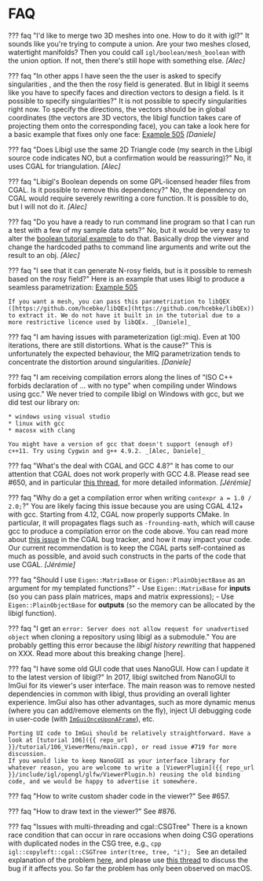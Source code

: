 # FAQ

??? faq "I'd like to merge two 3D meshes into one. How to do it with igl?"
    It sounds like you're trying to compute a union. Are your two meshes closed, watertight manifolds? Then you could call `igl/boolean/mesh_boolean` with the union option. If not, then there's still hope with something else. _[Alec]_

??? faq "In other apps I have seen the the user is asked to specify singularities , and the then the rosy field is generated. But in libigl it seems like you have to specify faces and direction vectors to design a field. Is it possible to specify singularities?"
    It is not possible to specify singularities right now. To specify the directions, the vectors should be in global coordinates (the vectors are 3D vectors, the libigl function takes care of projecting them onto the corresponding face), you can take a look here for a basic example that fixes only one face: [Example 505](https://libigl.github.io/tutorial/#global-seamless-integer-grid-parametrization) _[Daniele]_

??? faq "Does Libigl use the same 2D Triangle code (my search in the Libigl source code indicates NO, but a confirmation would be reassuring)?"
    No, it uses CGAL for triangulation. _[Alec]_

??? faq "Libigl's Boolean depends on some GPL-licensed header files from CGAL. Is it possible to remove this dependency?"
    No, the dependency on CGAL would require severely rewriting a core function. It is possible to do, but I will not do it. _[Alec]_

??? faq "Do you have a ready to run command line program so that I can run a test with a few of my sample data sets?"
    No, but it would be very easy to alter the [boolean tutorial example](https://libigl.github.io/tutorial/#boolean-operations-on-meshes) to do that. Basically drop the viewer and change the hardcoded paths to command line arguments and write out the result to an obj. _[Alec]_

??? faq "I see that it can generate N-rosy fields, but is it possible to remesh based on the rosy field?"
    Here is an example that uses libigl to produce a seamless parametrization:
    [Example 505](https://libigl.github.io/tutorial/#global-seamless-integer-grid-parametrization)

    If you want a mesh, you can pass this parametrization to libQEX ([https://github.com/hcebke/libQEx](https://github.com/hcebke/libQEx)) to extract it. We do not have it built in in the tutorial due to a more restrictive licence used by libQEx. _[Daniele]_

??? faq "I am having issues with parameterization (igl::miq). Even at 100 iterations, there are still distortions. What is the cause?"
    This is unfortunately the expected behaviour, the MIQ parametrization tends to concentrate the distortion around singularities. _[Daniele]_

??? faq "I am receiving compilation errors along the lines of "ISO C++ forbids declaration of ... with no type" when compiling under Windows using gcc."
    We never tried to compile libigl on Windows with gcc, but we did test our library on:

    * windows using visual studio
    * linux with gcc
    * macosx with clang

    You might have a version of gcc that doesn't support (enough of) c++11. Try using Cygwin and g++ 4.9.2. _[Alec, Daniele]_

??? faq "What's the deal with CGAL and GCC 4.8?"
    It has come to our attention that CGAL does not work properly with GCC 4.8.
    Please read see #650, and in particular [this thread](http://cgal-discuss.949826.n4.nabble.com/Bugs-in-AABBTree-td4660077.html), for more detailed information. _[Jérémie]_

??? faq "Why do a get a compilation error when writing `contexpr a = 1.0 / 2.0;`?"
    You are likely facing this issue because you are using CGAL 4.12+ with gcc. Starting from 4.12, CGAL now properly supports CMake. In particular, it will propagates flags such as `-frounding-math`, which will cause gcc to produce a compilation error on the code above.
    You can read more about [this issue](https://github.com/CGAL/cgal/issues/3180) in the CGAL bug tracker, and how it may impact your code.
    Our current recommendation is to keep the CGAL parts self-contained as much as possible, and avoid such constructs in the parts of the code that use CGAL. _[Jérémie]_

??? faq "Should I use `Eigen::MatrixBase` or `Eigen::PlainObjectBase` as an argument for my templated functions?"
    - Use `Eigen::MatrixBase` for **inputs** (so you can pass plain matrices, maps and matrix expressions);
    - Use `Eigen::PlainObjectBase` for **outputs** (so the memory can be allocated by the libigl function).

??? faq "I get an `error: Server does not allow request for unadvertised object` when cloning a repository using libigl as a submodule."
    You are probably getting this error because the *libigl history rewriting* that happened on XXX. Read more about this breaking change [here].

??? faq "I have some old GUI code that uses NanoGUI. How can I update it to the latest version of libigl?"
    In 2017, libigl switched from NanoGUI to ImGui for its viewer's user interface. The main reason was to remove nested dependencies in common with libigl, thus providing an overall lighter experience. ImGui also has other advantages, such as more dynamic menus (where you can add/remove elements on the fly), inject UI debugging code in user-code (with [`ImGuiOnceUponAFrame`](https://github.com/ocornut/imgui/blob/a1f3949d7174e4500308a6211c9781f85900bb16/imgui.h#L1187)), etc.

    Porting UI code to ImGui should be relatively straightforward. Have a look at [tutorial 106]({{ repo_url }}/tutorial/106_ViewerMenu/main.cpp), or read issue #719 for more discussion.
    If you would like to keep NanoGUI as your interface library for whatever reason, you are welcome to write a [ViewerPlugin]({{ repo_url }}/include/igl/opengl/glfw/ViewerPlugin.h) reusing the old binding code, and we would be happy to advertise it somewhere.

??? faq "How to write custom shader code in the viewer?"
    See #657.

??? faq "How to draw text in the viewer?"
    See #876.

??? faq "Issues with multi-threading and cgal::CSGTree"
    There is a known race condition that can occur in rare occasions when doing CSG operations with duplicated nodes in the CSG tree, e.g.,
    ```cpp
    igl::copyleft::cgal::CSGTree inter(tree, tree, "i");
    ```
    See an detailed explanation of the problem [here](https://github.com/libigl/libigl/pull/996#issuecomment-450543678), and please use [this thread](https://github.com/libigl/libigl/issues/1086) to discuss the bug if it affects you. So far the problem has only been observed on macOS.
